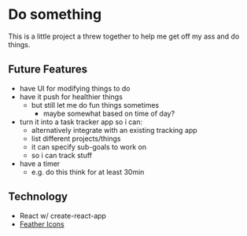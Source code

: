 # Do something

This is a little project a threw together to help me get off my ass and do things.

## Future Features
- have UI for modifying things to do
- have it push for healthier things
    - but still let me do fun things sometimes
        - maybe somewhat based on time of day?
- turn it into a task tracker app so i can:
    - alternatively integrate with an existing tracking app
    - list different projects/things
    - it can specify sub-goals to work on
    - so i can track stuff
- have a timer
    - e.g. do this think for at least 30min

## Technology
- React w/ create-react-app
- [Feather Icons](https://feathericons.com/)